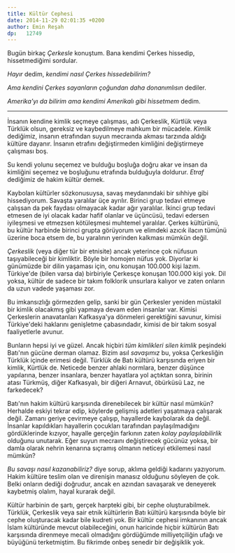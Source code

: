 ```yaml
---
title: Kültür Cephesi
date: 2014-11-29 02:01:35 +0200
author: Emin Reşah
dp:   12749
---
```


Bugün birkaç *Çerkesle* konuştum. Bana kendimi Çerkes hissedip,
hissetmediğimi sordular.

*Hayır* dedim, *kendimi nasıl Çerkes hissedebilirim?*

*Ama kendini Çerkes sayanların çoğundan daha donanımlısın* dediler.

*Amerika'yı da bilirim ama kendimi Amerikalı gibi hissetmem* dedim.

--------------

İnsanın kendine kimlik seçmeye çalışması, adı Çerkeslik, Kürtlük veya
Türklük olsun, gereksiz ve kaybedilmeye mahkum bir mücadele. *Kimlik*
dediğimiz, insanın etrafından suyun mecraında akması tarzında aldığı
kültüre dayanır. İnsanın etrafını değiştirmeden kimliğini değiştirmeye
çalışması boş.

Su kendi yolunu seçemez ve bulduğu boşluğa doğru akar ve insan da
kimliğini seçemez ve boşluğunu etrafında bulduğuyla doldurur. *Etraf*
dediğimiz de hakim kültür demek.

Kaybolan kültürler sözkonusuysa, savaş meydanındaki bir sıhhiye gibi
hissediyorum. Savaşta yaralılar üçe ayrılır. Birinci grup tedavi etmeye
çalışsan da pek faydası olmayacak kadar ağır yaralılar. İkinci grup
tedavi etmesen de iyi olacak kadar hafif olanlar ve üçüncüsü, tedavi
edersen iyileşmesi ve etmezsen kötüleşmesi muhtemel yaralılar. Çerkes
kültürünü, bu kültür harbinde birinci grupta görüyorum ve elimdeki
azıcık ilacın tümünü üzerine boca etsem de, bu yaralının yerinden
kalkması mümkün değil.

*Çerkeslik* (veya diğer tür bir etnisite) ancak yeterince çok nüfusun
taşıyabileceği bir kimliktir. Böyle bir homojen nüfus yok. Diyorlar ki
günümüzde bir dilin yaşaması için, onu konuşan 100.000 kişi lazım.
Türkiye'de (bilen varsa da) birbiriyle Çerkesçe konuşan 100.000 kişi
yok. Dil yoksa, kültür de sadece bir takım folklorik unsurlara kalıyor
ve zaten onların da uzun vadede yaşaması zor.

Bu imkansızlığı görmezden gelip, sanki bir gün Çerkesler yeniden
müstakil bir kimlik olacakmış gibi yapmaya devam eden insanlar var.
Kimisi Çerkeslerin anavatanları Kafkasya'ya dönmeleri gerektiğini
savunur, kimisi Türkiye'deki haklarını genişletme çabasındadır, kimisi
de bir takım sosyal faaliyetlerle avunur.

Bunların hepsi iyi ve güzel. Ancak hiçbiri *tüm kimlikleri silen kimlik*
peşindeki Batı'nın gücüne derman olamaz. Bizim asıl *savaşımız* bu,
yoksa Çerkesliğin Türklük içinde erimesi değil. Türklük de Batı kültürü
karşısında eriyen bir kimlik, Kürtlük de. Neticede benzer ahlaki
normlara, benzer düşünce yapılarına, benzer insanlara, benzer hayatlara
yol açtıktan sonra, birinin atası Türkmüş, diğer Kafkasyalı, bir diğeri
Arnavut, öbürküsü Laz, ne farkedecek?

Batı'nın hakim kültürü karşısında direnebilecek bir kültür nasıl mümkün?
Herhalde eskiyi tekrar edip, köylerde gelişmiş adetleri yaşatmaya
çalışarak değil. Zamanı geriye çevirmeye çalışıp, hayallerde kaybolarak
da değil. İnsanlar kapıldıkları hayallerin çocukları tarafından
paylaşılmadığını gördüklerinde kızıyor, hayalle gerçeğin farkının zaten
*kolay paylaşılabilirlik* olduğunu unutarak. Eğer suyun mecraını
değiştirecek gücünüz yoksa, bir damla olarak nehrin kenarına sıçramış
olmanın neticeyi etkilemesi nasıl mümkün?

*Bu savaşı nasıl kazanabiliriz?* diye sorup, aklıma geldiği kadarını
yazıyorum. Hakim kültüre teslim olan ve direnişin manasız olduğunu
söyleyen de çok. Belki onların dediği doğrudur, ancak en azından
savaşarak ve deneyerek kaybetmiş olalım, hayal kurarak değil.

Kültür harbinin de şartı, gerçek harpteki gibi, bir cephe
oluşturabilmek. Türklük, Çerkeslik veya sair etnik kültürlerin Batı
kültürü karşısında böyle bir cephe oluşturacak kadar bile kudreti yok.
Bir kültür cephesi imkanının ancak İslam kültüründe mevcut
olabileceğini, onun haricinde hiçbir kültürün Batı karşısında direnmeye
mecali olmadığını gördüğümde milliyetçiliğin ufağı ve büyüğünü
terketmiştim. Bu fikrimde onbeş senedir bir değişiklik yok.

